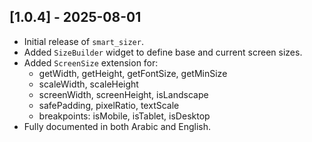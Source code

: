 ## [1.0.4] - 2025-08-01

- Initial release of `smart_sizer`.
- Added `SizeBuilder` widget to define base and current screen sizes.
- Added `ScreenSize` extension for:
  - getWidth, getHeight, getFontSize, getMinSize
  - scaleWidth, scaleHeight
  - screenWidth, screenHeight, isLandscape
  - safePadding, pixelRatio, textScale
  - breakpoints: isMobile, isTablet, isDesktop
- Fully documented in both Arabic and English.
